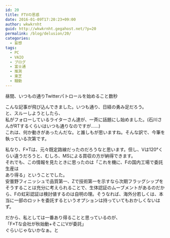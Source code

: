 ```yaml
---
id: 20
title: FTVの思惑
date: 2016-01-09T17:20:23+09:00
author: wkwkrnht
guid: http://wkwkrnht.gegahost.net/?p=20
permalink: /blog/delusion/20/
categories:
  - 妄想
tags:
  - PC
  - VAIO
  - ブログ
  - 富士通
  - 推測
  - 東芝
  - 騒動
---
```

昼間、いつもの通りTwitterパトロールを始めること数秒<figure class="hatenablogcard"></figure>

こんな記事が飛び込んできました。いつも通り、日経の勇み足だろう。  
と、スルーしようとしたら、  
私がフォローしているライターさん達が、一斉に話題にし始めました。(石川さんがRTするくらいはいつも通りなのですが……)  
これは、何か動きがあったんだな。と誰しもが思いますね。そんな訳で、今筆を執っている次第です。

私なり、F×Tは、元々既定路線だったのだろうなと思います。但し、Vは120°くらい違うだろうと、むしろ、MSによる買収の方が納得できます。  
それでも、この情報を見たときに思ったのは「これを機に、Fの国内工場で委託生産は  
あり得る」ということでした。  
安曇野フィニッシュで品質第一、Zで技術第一を示すなら次期フラッグシップをそうすることは充分に考えられることで、生体認証のムーブメントがあるのだから、Fの虹彩認証は検討値するのは自明の理。そうなれば、海外分若しくは、本当に一部のロットを委託するというオプションは持っていてもおかしくないはず。

だから、私としては一番あり得ることと思っているのが、  
「F×Tな会社が秋始動+そこにVが委託」  
ぐらいじゃないかなぁ。と